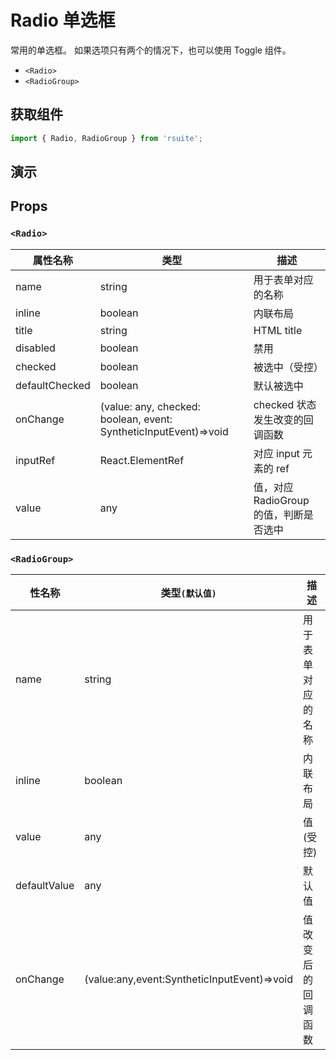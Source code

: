 # Radio 单选框

常用的单选框。 如果选项只有两个的情况下，也可以使用 Toggle 组件。

* `<Radio>`
* `<RadioGroup>`

## 获取组件

```js
import { Radio, RadioGroup } from 'rsuite';
```

## 演示

<!--{demo}-->

## Props

### `<Radio>`

| 属性名称       | 类型                                                             | 描述                                   |
| -------------- | ---------------------------------------------------------------- | -------------------------------------- |
| name           | string                                                           | 用于表单对应的名称                     |
| inline         | boolean                                                          | 内联布局                               |
| title          | string                                                           | HTML title                             |
| disabled       | boolean                                                          | 禁用                                   |
| checked        | boolean                                                          | 被选中（受控）                         |
| defaultChecked | boolean                                                          | 默认被选中                             |
| onChange       | (value: any, checked: boolean, event: SyntheticInputEvent)=>void | checked 状态发生改变的回调函数         |
| inputRef       | React.ElementRef                                                 | 对应 input 元素的 ref                  |
| value          | any                                                              | 值，对应 RadioGroup 的值，判断是否选中 |

### `<RadioGroup>`

| 性名称       | 类型`(默认值)`                              | 描述               |
| ------------ | ------------------------------------------- | ------------------ |
| name         | string                                      | 用于表单对应的名称 |
| inline       | boolean                                     | 内联布局           |
| value        | any                                         | 值(受控)           |
| defaultValue | any                                         | 默认值             |
| onChange     | (value:any,event:SyntheticInputEvent)=>void | 值改变后的回调函数 |
